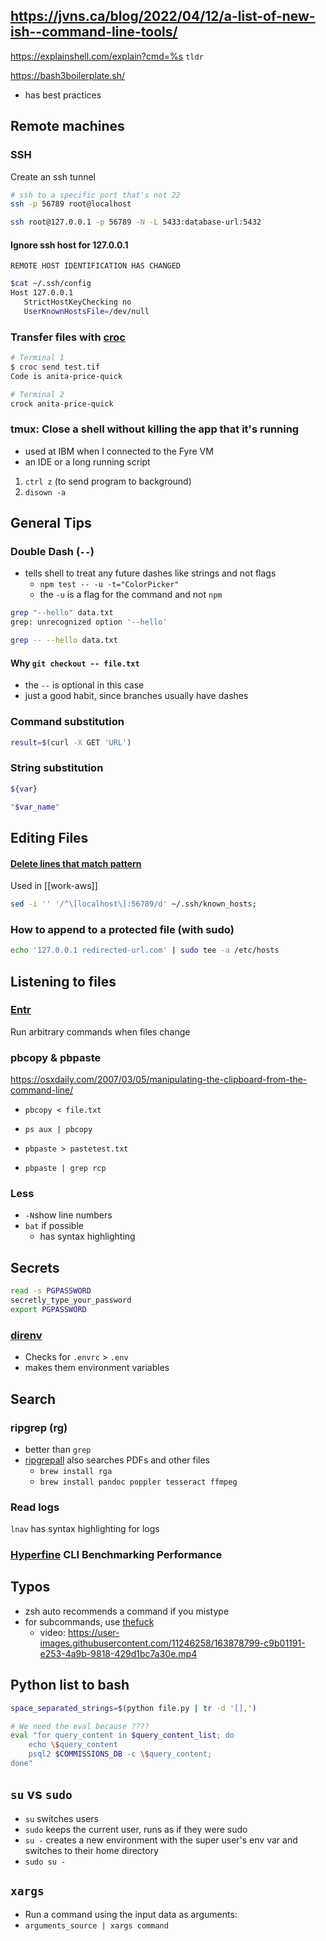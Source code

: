 ## https://jvns.ca/blog/2022/04/12/a-list-of-new-ish--command-line-tools/

https://explainshell.com/explain?cmd=%s
`tldr`

https://bash3boilerplate.sh/

-   has best practices

## Remote machines

### SSH

Create an ssh tunnel

```bash
# ssh to a specific port that's not 22
ssh -p 56789 root@localhost
```

```bash
ssh root@127.0.0.1 -p 56789 -N -L 5433:database-url:5432
```

#### Ignore ssh host for 127.0.0.1
`REMOTE HOST IDENTIFICATION HAS CHANGED`

```bash
$cat ~/.ssh/config
Host 127.0.0.1
   StrictHostKeyChecking no
   UserKnownHostsFile=/dev/null
```

### Transfer files with [croc](https://github.com/schollz/croc)

```bash
# Terminal 1
$ croc send test.tif
Code is anita-price-quick
```

```bash
# Terminal 2
crock anita-price-quick
```

### tmux: Close a shell without killing the app that it's running

-   used at IBM when I connected to the Fyre VM
-   an IDE or a long running script

1. `ctrl z` (to send program to background)
2. `disown -a`

## General Tips

### Double Dash (`--`)

-   tells shell to treat any future dashes like strings and not flags
    -   `npm test -- -u -t="ColorPicker"`
    -   the `-u` is a flag for the command and not `npm`

```bash
grep "--hello" data.txt
grep: unrecognized option '--hello'
```

```bash
grep -- --hello data.txt
```

#### Why `git checkout -- file.txt`

-   the `--` is optional in this case
-   just a good habit, since branches usually have dashes

### Command substitution

```bash
result=$(curl -X GET 'URL')
```

### String substitution

```bash
${var}

"$var_name"
```

## Editing Files

#### [Delete lines that match pattern](https://stackoverflow.com/a/5410784/8479344)

Used in [[work-aws]]

```bash
sed -i '' '/^\[localhost\]:56789/d' ~/.ssh/known_hosts;
```

### How to append to a protected file (with sudo)

```bash
echo '127.0.0.1 redirected-url.com' | sudo tee -a /etc/hosts
```

## Listening to files

### [Entr](https://github.com/eradman/entr)

Run arbitrary commands when files change

### pbcopy & pbpaste

https://osxdaily.com/2007/03/05/manipulating-the-clipboard-from-the-command-line/

-   `pbcopy < file.txt`
-   `ps aux | pbcopy`

-   `pbpaste > pastetest.txt`
-   `pbpaste | grep rcp`

### Less

-   `-N`show line numbers
-   `bat` if possible
    -   has syntax highlighting

## Secrets

```bash
read -s PGPASSWORD
secretly_type_your_password
export PGPASSWORD
```

### [direnv](https://github.com/direnv/direnv)

-   Checks for `.envrc` > `.env`
-   makes them environment variables

## Search

### ripgrep (rg)

-   better than `grep`
-   [ripgrepall](https://github.com/phiresky/ripgrep-all) also searches PDFs and other files
    -   `brew install rga`
    -   `brew install pandoc poppler tesseract ffmpeg`

### Read logs

`lnav` has syntax highlighting for logs

### [Hyperfine](https://github.com/sharkdp/hyperfine) CLI Benchmarking Performance

## Typos

-   zsh auto recommends a command if you mistype
-   for subcommands, use [thefuck](https://github.com/nvbn/thefuck)
    -   video: https://user-images.githubusercontent.com/11246258/163878799-c9b01191-e253-4a9b-9818-429d1bc7a30e.mp4

## Python list to bash

```bash
space_separated_strings=$(python file.py | tr -d '[],')

# We need the eval because ????
eval "for query_content in $query_content_list; do
    echo \$query_content
    psql2 $COMMISSIONS_DB -c \$query_content;
done"
```

## `su` vs `sudo`

-   `su` switches users
-   `sudo` keeps the current user, runs as if they were sudo
-   `su -` creates a new environment with the super user's env var and switches to their home directory
-   `sudo su -`

## `xargs`

 - Run a command using the input data as arguments:
 - `arguments_source | xargs command`